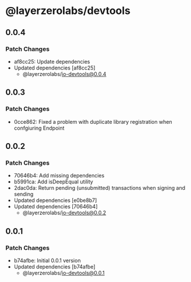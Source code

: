 # @layerzerolabs/devtools

## 0.0.4

### Patch Changes

- af8cc25: Update dependencies
- Updated dependencies [af8cc25]
  - @layerzerolabs/io-devtools@0.0.4

## 0.0.3

### Patch Changes

- 0cce862: Fixed a problem with duplicate library registration when confgiuring Endpoint

## 0.0.2

### Patch Changes

- 70646b4: Add missing dependencies
- b5991ca: Add isDeepEqual utility
- 2dac0da: Return pending (unsubmitted) transactions when signing and sending
- Updated dependencies [e0be8b7]
- Updated dependencies [70646b4]
  - @layerzerolabs/io-devtools@0.0.2

## 0.0.1

### Patch Changes

- b74afbe: Initial 0.0.1 version
- Updated dependencies [b74afbe]
  - @layerzerolabs/io-devtools@0.0.1
